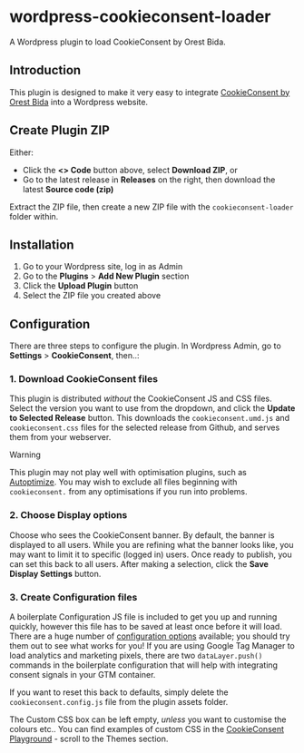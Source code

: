 # wordpress-cookieconsent-loader
A Wordpress plugin to load CookieConsent by Orest Bida.

## Introduction
This plugin is designed to make it very easy to integrate [CookieConsent by Orest Bida](https://cookieconsent.orestbida.com/) into a Wordpress website.

## Create Plugin ZIP
Either:
- Click the **<> Code** button above, select **Download ZIP**, or
- Go to the latest release in **Releases** on the right, then download the latest **Source code (zip)**

Extract the ZIP file, then create a new ZIP file with the `cookieconsent-loader` folder within.

## Installation
1. Go to your Wordpress site, log in as Admin
2. Go to the **Plugins** > **Add New Plugin** section
3. Click the **Upload Plugin** button
4. Select the ZIP file you created above

## Configuration
There are three steps to configure the plugin. In Wordpress Admin, go to **Settings** > **CookieConsent**, then..:

### 1. Download CookieConsent files
This plugin is distributed *without* the CookieConsent JS and CSS files. Select the version you want to use from the dropdown, and click the **Update to Selected Release** button. This downloads the `cookieconsent.umd.js` and `cookieconsent.css` files for the selected release from Github, and serves them from your webserver.

> [!WARNING]
> This plugin may not play well with optimisation plugins, such as [Autoptimize](https://wordpress.org/plugins/autoptimize/). You may wish to exclude all files beginning with `cookieconsent.` from any optimisations if you run into problems.

### 2. Choose Display options
Choose who sees the CookieConsent banner. By default, the banner is displayed to all users. While you are refining what the banner looks like, you may want to limit it to specific (logged in) users. Once ready to publish, you can set this back to all users. After making a selection, click the **Save Display Settings** button.

### 3. Create Configuration files
A boilerplate Configuration JS file is included to get you up and running quickly, however this file has to be saved at least once before it will load. There are a huge number of [configuration options](https://cookieconsent.orestbida.com/reference/configuration-reference.html) available; you should try them out to see what works for you! If you are using Google Tag Manager to load analytics and marketing pixels, there are two `dataLayer.push()` commands in the boilerplate configuration that will help with integrating consent signals in your GTM container.

If you want to reset this back to defaults, simply delete the `cookieconsent.config.js` file from the plugin assets folder.

The Custom CSS box can be left empty, *unless* you want to customise the colours etc.. You can find examples of custom CSS in the [CookieConsent Playground](https://playground.cookieconsent.orestbida.com/) - scroll to the Themes section.

